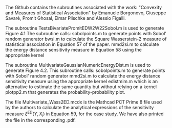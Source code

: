The Github contains the subroutines associated with the work:
"Convexity and Measures of Statistical Association"
by Emanuele Borgonovo, Giuseppe Savarè, Promit Ghosal, Elmar Plischke and Alessio Figalli.

The subroutine TestsBivariatePromitEDW2W22Sobol.m is used to generate Figure 4.1
The subroutine calls:
sobolpoints.m to generate points with Sobol' random generator
bwsi.m to calculate the Square Wasserstein-2 measure of statistical association in Equation 57 of the paper.
mmd2si.m to calculate the energy distance sensitivity measure in Equation 58 using the appropriate kernel 

The subroutine MultivariateGaussianNumericEnergyDist.m is used to generate Figure 4.2.
This subroutine calls:
sobolpoints.m to generate points with Sobol' random generator
mmd2si.m to calculate the energy distance sensitivity measure using the appropriate kernel
edistmim.m which is an alternative to estimate the same quantity but without relying on a kernel
plotpp2.m that generates the probability-probability plot.


The file Multivariate_Wass2ED.mcdx is the Mathcad PCT Prime 8 file used by the authors to calculate the analytical expressions of the sensitivity measure $\xi ^{ED}(Y,X_{i})$ in Equation 59, for the case study. We have also printed the file in the corresponding .pdf.
